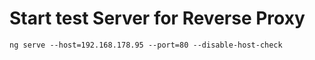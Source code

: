 # Start test Server for Reverse Proxy
```ng serve --host=192.168.178.95 --port=80 --disable-host-check```